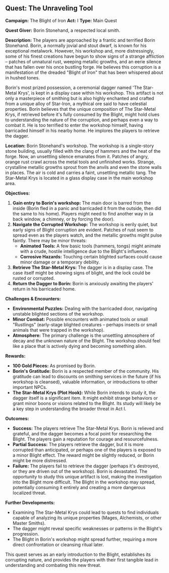 ## Quest: The Unraveling Tool

**Campaign:** The Blight of Iron
**Act:** I
**Type:** Main Quest

**Quest Giver:** Borin Stonehand, a respected local smith.

**Description:**
The players are approached by a frantic and terrified Borin Stonehand. Borin, a normally jovial and stout dwarf, is known for his exceptional metalwork. However, his workshop and, more distressingly, some of his finest creations have begun to show signs of a strange affliction – patches of unnatural rust, weeping metallic growths, and an eerie silence that has fallen over his once bustling forge. He believes this corruption is a manifestation of the dreaded "Blight of Iron" that has been whispered about in hushed tones.

Borin's most prized possession, a ceremonial dagger named 'The Star-Metal Krys', is kept in a display case within his workshop. This artifact is not only a masterpiece of smithing but is also highly enchanted and crafted from a unique alloy of Star-Iron, a mythical ore said to have celestial properties. Borin believes that the unique composition of The Star-Metal Krys, if retrieved before it's fully consumed by the Blight, might hold clues to understanding the nature of the corruption, and perhaps even a way to combat it. He is too terrified to enter the workshop himself, having barricaded himself in his nearby home. He implores the players to retrieve the dagger.

**Location:** Borin Stonehand's workshop. The workshop is a single-story stone building, usually filled with the clang of hammers and the heat of the forge. Now, an unsettling silence emanates from it. Patches of angry, orange rust crawl across the metal tools and unfinished works. Strange, crystalline metallic growths sprout from the anvils and even the stone walls in places. The air is cold and carries a faint, unsettling metallic tang. The Star-Metal Krys is located in a glass display case in the main workshop area.

**Objectives:**

1.  **Gain entry to Borin's workshop:** The main door is barred from the inside (Borin fled in a panic and barricaded it from the outside, then did the same to his home). Players might need to find another way in (a back window, a chimney, or by forcing the door).
2.  **Navigate the Corrupted Workshop:** The workshop is eerily quiet, but early signs of Blight corruption are evident. Patches of rust seem to spread even as the players watch, and the metallic growths might pulse faintly. There may be minor threats:
    *   **Animated Tools:** A few basic tools (hammers, tongs) might animate with a crude, hostile intelligence due to the Blight's influence.
    *   **Corrosive Hazards:** Touching certain blighted surfaces could cause minor damage or a temporary debility.
3.  **Retrieve The Star-Metal Krys:** The dagger is in a display case. The case itself might be showing signs of blight, and the lock could be rusted or corrupted.
4.  **Return the Dagger to Borin:** Borin is anxiously awaiting the players' return in his barricaded home.

**Challenges & Encounters:**

*   **Environmental Puzzles:** Dealing with the barricaded door, navigating unstable blighted sections of the workshop.
*   **Minor Combat:** Possible encounters with animated tools or small "Rustlings" (early-stage blighted creatures – perhaps insects or small animals that were trapped in the workshop).
*   **Atmosphere:** The primary challenge is the unsettling atmosphere of decay and the unknown nature of the Blight. The workshop should feel like a place that is actively dying and becoming something alien.

**Rewards:**

*   **100 Gold Pieces:** As promised by Borin.
*   **Borin's Gratitude:** Borin is a respected member of the community. His gratitude can lead to discounts on smithing services in the future (if his workshop is cleansed), valuable information, or introductions to other important NPCs.
*   **The Star-Metal Krys (Plot Hook):** While Borin intends to study it, the dagger itself is a significant item. It might exhibit strange behaviors or grant minor boons or visions related to the Blight. Its study will likely be a key step in understanding the broader threat in Act I.

**Outcomes:**

*   **Success:** The players retrieve The Star-Metal Krys. Borin is relieved and grateful, and the dagger becomes a focal point for researching the Blight. The players gain a reputation for courage and resourcefulness.
*   **Partial Success:** The players retrieve the dagger, but it is more corrupted than anticipated, or perhaps one of the players is exposed to a minor Blight effect. The reward might be slightly reduced, or Borin might be more distressed.
*   **Failure:** The players fail to retrieve the dagger (perhaps it's destroyed, or they are driven out of the workshop). Borin is devastated. The opportunity to study this unique artifact is lost, making the investigation into the Blight more difficult. The Blight in the workshop may spread, potentially consuming it entirely and creating a more dangerous localized threat.

**Further Developments:**

*   Examining The Star-Metal Krys could lead to quests to find individuals capable of analyzing its unique properties (Mages, Alchemists, or other Master Smiths).
*   The dagger might reveal specific weaknesses or patterns in the Blight's progression.
*   The Blight in Borin's workshop might spread further, requiring a more direct confrontation or cleansing ritual later.

This quest serves as an early introduction to the Blight, establishes its corrupting nature, and provides the players with their first tangible lead in understanding and combating this new threat.